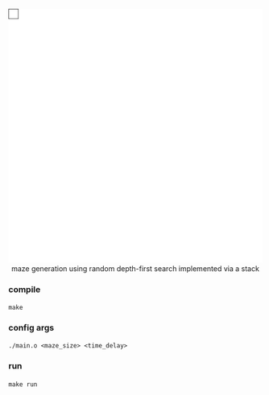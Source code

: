 <p align="center">
  <img src="https://github.com/Didar-Bhullar/maze_generation/blob/main/gif/maze_gen.gif"></br>
   maze generation using random depth-first search implemented via a stack
</p>

### compile
`make`

### config args
`./main.o <maze_size> <time_delay>`

### run
`make run`

